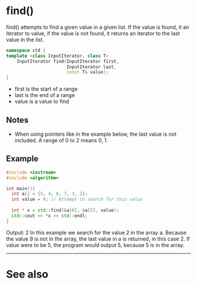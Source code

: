 # find()
find() attempts to find a given value in a given list. 
If the value is found, it an iterator to value, if the value is not found, it returns an iterator to the last value in the list.

```cpp
namespace std {
template <class InputIterator, class T>
    InputIterator find(InputIterator first, 
                       InputIterator last, 
                       const T& value);
}
```
- first is the start of a range
- last is the end of a range
- value is a value to find

## Notes
- When using pointers like in the example below, the last value is not included. A range of 0 to 2 means 0, 1.
## Example
```cpp
#include <iostream>
#include <algorithm>

int main(){
  int a[] = {5, 4, 6, 7, 3, 2};
  int value = 9; // Attempt to search for this value
  
  int * x = std::find(&a[0], &a[5], value);
  std::cout << *x << std::endl;
}
```
Output: 2
In this example we search for the value 2 in the array a.
Because the value 9 is not in the array, the last value in a is returned, in this case 2.
If value were to be 5, the program would output 5, because 5 is in the array.

---
# See also


